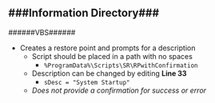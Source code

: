 ###Information Directory###
---
######VBS######
- Creates a restore point and prompts for a description
  - Script should be placed in a path with no spaces
    - `%ProgramData%\Scripts\SR\RPwithConfirmation`
  - Description can be changed by editing __Line 33__ 
    - `sDesc = "System Startup"`
  - _Does not provide a confirmation for success or error_
